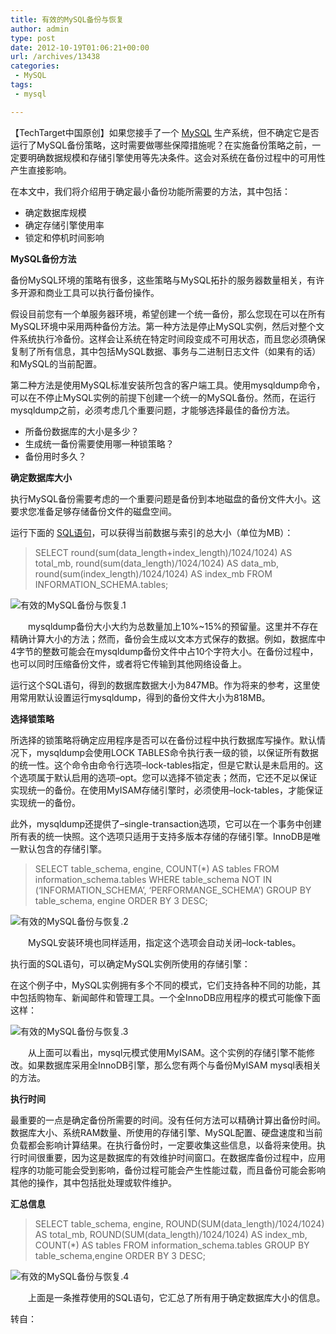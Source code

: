 ```yaml
---
title: 有效的MySQL备份与恢复
author: admin
type: post
date: 2012-10-19T01:06:21+00:00
url: /archives/13438
categories:
 - MySQL
tags:
 - mysql

---
```

【TechTarget中国原创】如果您接手了一个 [MySQL](http://www.searchdatabase.com.cn/showcontent_66381.htm) 生产系统，但不确定它是否运行了MySQL备份策略，这时需要做哪些保障措施呢？在实施备份策略之前，一定要明确数据规模和存储引擎使用等先决条件。这会对系统在备份过程中的可用性产生直接影响。

在本文中，我们将介绍用于确定最小备份功能所需要的方法，其中包括：

 * 确定数据库规模
 * 确定存储引擎使用率
 * 锁定和停机时间影响

**MySQL备份方法**

备份MySQL环境的策略有很多，这些策略与MySQL拓扑的服务器数量相关，有许多开源和商业工具可以执行备份操作。

假设目前您有一个单服务器环境，希望创建一个统一备份，那么您现在可以在所有MySQL环境中采用两种备份方法。第一种方法是停止MySQL实例，然后对整个文件系统执行冷备份。这样会让系统在特定时间段变成不可用状态，而且您必须确保复制了所有信息，其中包括MySQL数据、事务与二进制日志文件（如果有的话）和MySQL的当前配置。

第二种方法是使用MySQL标准安装所包含的客户端工具。使用mysqldump命令，可以在不停止MySQL实例的前提下创建一个统一的MySQL备份。然而，在运行mysqldump之前，必须考虑几个重要问题，才能够选择最佳的备份方法。

 * 所备份数据库的大小是多少？
 * 生成统一备份需要使用哪一种锁策略？
 * 备份用时多久？

**确定数据库大小**

执行MySQL备份需要考虑的一个重要问题是备份到本地磁盘的备份文件大小。这要求您准备足够存储备份文件的磁盘空间。

运行下面的 [SQL语句](http://www.searchdatabase.com.cn/showcontent_57827.htm)，可以获得当前数据与索引的总大小（单位为MB）：

> SELECT round(sum(data\_length+index\_length)/1024/1024)
> AS total_mb,
> round(sum(data\_length)/1024/1024) AS data\_mb,
> round(sum(index\_length)/1024/1024) AS index\_mb
> FROM INFORMATION_SCHEMA.tables;

![有效的MySQL备份与恢复.1](http://www.searchdatabase.com.cn/upload/article/2012/2012-10-15-15-53-44.jpg)

　　mysqldump备份大小大约为总数量加上10%~15%的预留量。这里并不存在精确计算大小的方法；然而，备份会生成以文本方式保存的数据。例如，数据库中4字节的整数可能会在mysqldump备份文件中占10个字符大小。在备份过程中，也可以同时压缩备份文件，或者将它传输到其他网络设备上。

运行这个SQL语句，得到的数据库数据大小为847MB。作为将来的参考，这里使用常用默认设置运行mysqldump，得到的备份文件大小为818MB。

**选择锁策略**

所选择的锁策略将确定应用程序是否可以在备份过程中执行数据库写操作。默认情况下，mysqldump会使用LOCK TABLES命令执行表一级的锁，以保证所有数据的统一性。这个命令由命令行选项–lock-tables指定，但是它默认是未启用的。这个选项属于默认启用的选项–opt。您可以选择不锁定表；然而，它还不足以保证实现统一的备份。在使用MyISAM存储引擎时，必须使用–lock-tables，才能保证实现统一的备份。

此外，mysqldump还提供了–single-transaction选项，它可以在一个事务中创建所有表的统一快照。这个选项只适用于支持多版本存储的存储引擎。InnoDB是唯一默认包含的存储引擎。

> SELECT table_schema, engine, COUNT(*) AS tables
> FROM information_schema.tables
> WHERE table_schema NOT IN
> (‘INFORMATION\_SCHEMA’, ‘PERFORMANGE\_SCHEMA’)
> GROUP BY table_schema, engine
> ORDER BY 3 DESC;

![有效的MySQL备份与恢复.2](http://www.searchdatabase.com.cn/upload/article/2012/2012-10-15-15-54-23.jpg)

　　MySQL安装环境也同样适用，指定这个选项会自动关闭–lock-tables。

执行面的SQL语句，可以确定MySQL实例所使用的存储引擎：

在这个例子中，MySQL实例拥有多个不同的模式，它们支持各种不同的功能，其中包括购物车、新闻邮件和管理工具。一个全InnoDB应用程序的模式可能像下面这样：

![有效的MySQL备份与恢复.3](http://www.searchdatabase.com.cn/upload/article/2012/2012-10-15-15-54-42.jpg)

　　从上面可以看出，mysql元模式使用MyISAM。这个实例的存储引擎不能修改。如果数据库采用全InnoDB引擎，那么您有两个与备份MyISAM mysql表相关的方法。

**执行时间**

最重要的一点是确定备份所需要的时间。没有任何方法可以精确计算出备份时间。数据库大小、系统RAM数量、所使用的存储引擎、MySQL配置、硬盘速度和当前负载都会影响计算结果。在执行备份时，一定要收集这些信息，以备将来使用。执行时间很重要，因为这是数据库的有效维护时间窗口。在数据库备份过程中，应用程序的功能可能会受到影响，备份过程可能会产生性能过载，而且备份可能会影响其他的操作，其中包括批处理或软件维护。

**汇总信息**

> SELECT table_schema, engine,
> ROUND(SUM(data\_length)/1024/1024) AS total\_mb,
> ROUND(SUM(data\_length)/1024/1024) AS index\_mb,
> COUNT(*) AS tables
> FROM information_schema.tables
> GROUP BY table_schema,engine
> ORDER BY 3 DESC;

![有效的MySQL备份与恢复.4](http://www.searchdatabase.com.cn/upload/article/2012/2012-10-15-15-56-16.jpg)

　　上面是一条推荐使用的SQL语句，它汇总了所有用于确定数据库大小的信息。

转自：